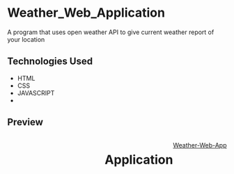 # Weather_Web_Application
A program that uses open weather API to give current weather report of your location

## Technologies Used
  - HTML
  - CSS
  - JAVASCRIPT
  - 
## Preview
<div style="display:flex">
     <div style="flex:1;padding-left:10px;">
</div>

# Application 
[Weather-Web-App](https://weather-web-application-zeta.vercel.app/)
